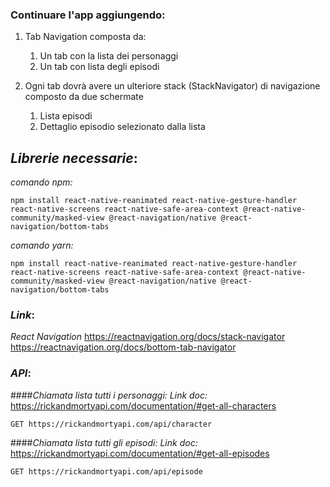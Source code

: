 ### Continuare l'app aggiungendo:

1. Tab Navigation composta da:
	1. Un tab con la lista dei personaggi
	1. Un tab con lista degli episodi

1. Ogni tab dovrà avere un ulteriore stack (StackNavigator) di navigazione composto da due schermate
	1. Lista episodi
	1. Dettaglio episodio selezionato dalla lista



## *Librerie necessarie*:
*comando npm:*
```
npm install react-native-reanimated react-native-gesture-handler react-native-screens react-native-safe-area-context @react-native-community/masked-view @react-navigation/native @react-navigation/bottom-tabs
```

*comando yarn:*
```
npm install react-native-reanimated react-native-gesture-handler react-native-screens react-native-safe-area-context @react-native-community/masked-view @react-navigation/native @react-navigation/bottom-tabs
```

### *Link*:

*React Navigation*
https://reactnavigation.org/docs/stack-navigator
https://reactnavigation.org/docs/bottom-tab-navigator


### *API*:

####*Chiamata lista tutti i personaggi:*
*Link doc:* https://rickandmortyapi.com/documentation/#get-all-characters
```
GET https://rickandmortyapi.com/api/character
```
####*Chiamata lista tutti gli episodi:*
*Link doc:* https://rickandmortyapi.com/documentation/#get-all-episodes
```
GET https://rickandmortyapi.com/api/episode
```
